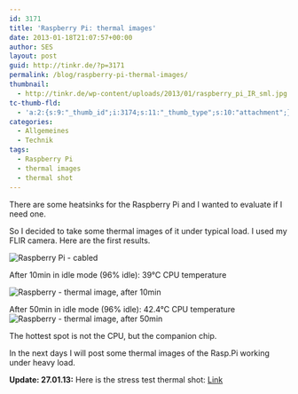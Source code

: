 ```yaml
---
id: 3171
title: 'Raspberry Pi: thermal images'
date: 2013-01-18T21:07:57+00:00
author: SES
layout: post
guid: http://tinkr.de/?p=3171
permalink: /blog/raspberry-pi-thermal-images/
thumbnail:
  - http://tinkr.de/wp-content/uploads/2013/01/raspberry_pi_IR_sml.jpg
tc-thumb-fld:
  - 'a:2:{s:9:"_thumb_id";i:3174;s:11:"_thumb_type";s:10:"attachment";}'
categories:
  - Allgemeines
  - Technik
tags:
  - Raspberry Pi
  - thermal images
  - thermal shot
---
```

There are some heatsinks for the Raspberry Pi and I wanted to evaluate if I need one.

So I decided to take some thermal images of it under typical load. I used my FLIR camera. Here are the first results.

<img loading="lazy" src="/assets/2013/01/raspberry_pi_unboxing_03.jpg" alt="Raspberry Pi - cabled" width="606" height="456" class="alignnone size-full wp-image-3167" srcset="/assets/2013/01/raspberry_pi_unboxing_03.jpg 606w, /assets/2013/01/raspberry_pi_unboxing_03-240x180.jpg 240w" sizes="(max-width: 606px) 100vw, 606px" />

After 10min in idle mode (96% idle): 39°C CPU temperature

<img loading="lazy" src="/assets/2013/01/raspberry_pi_IR_0019.jpg" alt="Raspberry - thermal image, after 10min " width="600" height="600" class="alignnone size-full wp-image-3172" srcset="/assets/2013/01/raspberry_pi_IR_0019.jpg 600w, /assets/2013/01/raspberry_pi_IR_0019-120x120.jpg 120w" sizes="(max-width: 600px) 100vw, 600px" />

After 50min in idle mode (96% idle): 42.4°C CPU temperature
<img loading="lazy" src="/assets/2013/01/raspberry_pi_IR_0021.jpg" alt="Raspberry - thermal image, after 50min " width="600" height="600" class="alignnone size-full wp-image-3173" srcset="/assets/2013/01/raspberry_pi_IR_0021.jpg 600w, /assets/2013/01/raspberry_pi_IR_0021-120x120.jpg 120w" sizes="(max-width: 600px) 100vw, 600px" />

The hottest spot is not the CPU, but the companion chip.

In the next days I will post some thermal images of the Rasp.Pi working under heavy load.

**Update: 27.01.13:**
Here is the stress test thermal shot: [Link](http://tinkr.de/blog/raspberry-pi-stress-test/)
